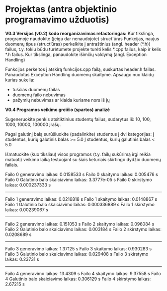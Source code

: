 # Projektas (antra objektinio programavimo užduotis)

**V0.3
Versijos (v0.2) kodo reorganizavimas refactoringas:**
Kur tikslinga, programoje naudokite (jeigu dar nenaudojote) struct'ūras
Funkcijas, naujus duomenų tipus (struct’ūras) perkelkite į antraštinius (angl. header (*.h)) failus, t.y. tokiu būdu turėtumete projekte turėti kelis *.cpp failus, kaip ir kelis *.h failus.
Kur tikslinga, panaudokite išimčių valdymą (angl. Exception Handling)

Funkcijos perkeltos į atskirą funkcijos.cpp failą, suskurtas header.h failas.
Panaudotas Exception Handling duomenų skaityme. Apsaugo nuo klaidų kurias sukelia:
- tuščias duomenų failas
- duomenų failo nebuvimas
- pažymių nebuvimas ar klaida kuriame nors iš jų

**V0.4
Programos veikimo greičio (spartos) analizė**

Sugeneruokite penkis atsitiktinius studentų failus, sudarytus iš: 10, 100, 1000, 10000, 100000 įrašų.

Pagal galutinį balą surūšiuokite (padalinkite) studentus į dvi kategorijas:
Į studentus, kurių galutinis balas >= 5.0
Į studentus, kurių galutinis balas < 5.0

Išmatuokite (kuo tiksliau) visos programos (t.y. failų sukūrimą irgi reikia matuoti) veikimo laiką testuojant su šiais keturiais skirtingo dydžio duomenų failais.

Failo 0 generavimo laikas: 0.0158533 s
Failo 0 skaitymo laikas: 0.005476 s
Failo 0 Galutinio balo skaiciavimo laikas: 3.3777e-05 s
Failo 0 skirstymo laikas: 0.000237333 s
___________________________________
Failo 1 generavimo laikas: 0.0216818 s
Failo 1 skaitymo laikas: 0.0148867 s
Failo 1 Galutinio balo skaiciavimo laikas: 0.000336889 s
Failo 1 skirstymo laikas: 0.00239067 s
___________________________________
Failo 2 generavimo laikas: 0.151053 s
Failo 2 skaitymo laikas: 0.096084 s
Failo 2 Galutinio balo skaiciavimo laikas: 0.003184 s
Failo 2 skirstymo laikas: 0.0208689 s
___________________________________
Failo 3 generavimo laikas: 1.37125 s
Failo 3 skaitymo laikas: 0.930283 s
Failo 3 Galutinio balo skaiciavimo laikas: 0.029408 s
Failo 3 skirstymo laikas: 0.23731 s
___________________________________
Failo 4 generavimo laikas: 13.4309 s
Failo 4 skaitymo laikas: 9.37558 s
Failo 4 Galutinio balo skaiciavimo laikas: 0.306129 s
Failo 4 skirstymo laikas: 2.67215 s
